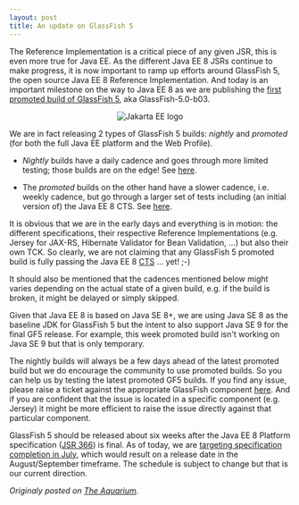 ```yaml
---
layout: post
title: An update on GlassFish 5
---
```


The Reference Implementation is a critical piece of any given JSR, this is even more true for Java EE. As the different Java EE 8 JSRs continue to make progress, it is now important to ramp up efforts around GlassFish 5, the open source Java EE 8 Reference Implementation. And today is an important milestone on the way to Java EE 8 as we are publishing the [first promoted build of GlassFish 5](http://download.oracle.com/glassfish/5.0/promoted/index.html), aka GlassFish-5.0-b03.

<p align="center">
<img alt="Jakarta EE logo" src="http://delabassee.com/images/blog/gf_logo.png">
</p>

We are in fact releasing 2 types of GlassFish 5 builds: _nightly_ and _promoted_ (for both the full Java EE platform and the Web Profile). 

* _Nightly_ builds have a daily cadence and goes through more limited testing; those builds are on the edge! See [here](http://download.oracle.com/glassfish/5.0/nightly/index.html).

* The _promoted_ builds on the other hand have a slower cadence, i.e. weekly cadence, but go through a larger set of tests including (an initial version of) the Java EE 8 CTS.  See [here](http://download.oracle.com/glassfish/5.0/promoted/index.html).

It is obvious that we are in the early days and everything is in motion: the different specifications, their respective Reference Implementations (e.g. Jersey for JAX-RS, Hibernate Validator for Bean Validation, ...) but also their own TCK. So clearly, we are not claiming that any GlassFish 5 promoted build is fully passing the Java EE 8 [CTS](http://www.oracle.com/technetwork/java/javaee/javaee-faq-jsp-135209.html#compatibilitytests) ... yet! ;-)

It should also be mentioned that the cadences mentioned below might varies depending on the actual state of a given build, e.g. if the build is broken, it might be delayed or simply skipped.

Given that Java EE 8 is based on Java SE 8+, we are using Java SE 8 as the baseline JDK for GlassFish 5 but the intent to also support Java SE 9 for the final GF5 release. For example, this week promoted build isn't working on Java SE 9 but that is only temporary. 

The nightly builds will always be a few days ahead of the latest promoted build but we do encourage the community to use promoted builds. So you can help us by testing the latest promoted GF5 builds. If you find any issue, please raise a ticket against the appropriate GlassFish component [here](https://java.net/jira/browse/GLASSFISH?selectedTab=com.atlassian.jira.jira-projects-plugin:summary-panel). And if you are confident that the issue is located in a specific component (e.g. Jersey) it might be more efficient to raise the issue directly against that particular component.

GlassFish 5 should be released about six weeks after the Java EE 8 Platform specification ([JSR 366](https://jcp.org/en/jsr/detail?id=366)) is final. As of today, we are [targeting specification completion in July](https://java.net/projects/javaee-spec/lists/jsr366-experts/archive/2017-02/message/0), which would result on a release date in the August/September timeframe. The schedule is subject to change but that is our current direction.  

*Originaly posted on [The Aquarium](https://blogs.oracle.com/theaquarium/an-update-on-glassfish-5)*.
